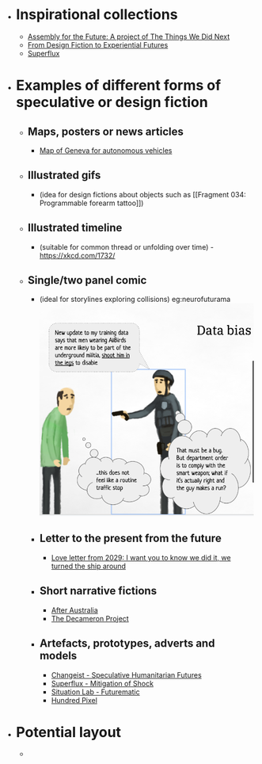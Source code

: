 - # Inspirational collections
    - [Assembly for the Future: A project of The Things We Did Next](https://bleedonline.net/program/assembly-for-the-future/)
    - [From Design Fiction to Experiential Futures](http://noahraford.com/?p=1625)
    - [Superflux](https://superflux.in/#)
- # Examples of different forms of speculative or design fiction
    - ## Maps, posters or news articles
        - [Map of Geneva for autonomous vehicles](https://nearfuturelaboratory.myshopify.com/collections/frontpage/products/self-driving-geneva)
    - ## Illustrated gifs
        - (idea for design fictions about objects such as [[Fragment 034: Programmable forearm tattoo]])
    - ## Illustrated timeline
        - (suitable for common thread or unfolding over time) - https://xkcd.com/1732/
    - ## Single/two panel comic
        - (ideal for storylines exploring collisions) eg:neurofuturama
![](./images/aHR0cHM6Ly9maXJlYmFzZXN0b3JhZ2UuZ29vZ2xlYXBpcy5jb20vdjAvYi9maXJlc2NyaXB0LTU3N2EyLmFwcHNwb3QuY29tL28vaW1ncyUyRmFwcCUyRkFzdG9uaXNoaW5nX1N0b3JpZXMlMkZjU21hQ3J0TFVCLnBuZz9hbHQ9bWVkaWEmdG9rZW49ZjM2YjQ2NGEtYTg1Zi00MWEwLWJlNjMtM2RlMmY5MmNkOWY4)
        - ## Letter to the present from the future
            - [Love letter from 2029: I want you to know we did it, we turned the ship around](https://www.theguardian.com/culture/2020/jul/30/love-letter-from-2029-i-want-you-to-know-we-did-it-we-turned-the-ship-around)
        - ## Short narrative fictions
            - [After Australia](https://www.abc.net.au/news/2020-06-16/after-australia-anthology-australian-speculative-fiction/12350228)
            - [The Decameron Project](https://www.nytimes.com/interactive/2020/07/07/magazine/decameron-project-short-story-collection.html)
        - ## Artefacts, prototypes, adverts and models
            - [Changeist - Speculative Humanitarian Futures](https://medium.com/phase-change/speculative-humanitarian-futures-9ce9a76dbf38)
            - [Superflux - Mitigation of Shock](https://www.dezeen.com/2019/12/31/superflux-mitigation-of-shock-climate-change-future-imagined/)
            - [Situation Lab - Futurematic](http://www.futurematic.cc/category/news/)
            - [Hundred Pixel](http://www.hundredpixel.com/designfiction)
- # Potential layout
    - 
